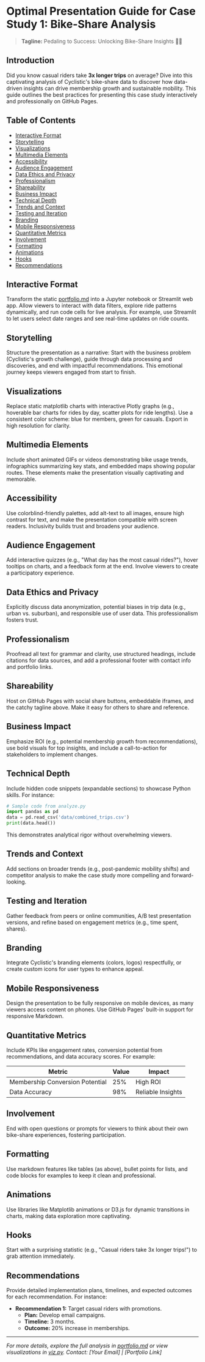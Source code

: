 # Optimal Presentation Guide for Case Study 1: Bike-Share Analysis

> **Tagline:** Pedaling to Success: Unlocking Bike-Share Insights 🚴‍♂️

## Introduction
Did you know casual riders take **3x longer trips** on average? Dive into this captivating analysis of Cyclistic's bike-share data to discover how data-driven insights can drive membership growth and sustainable mobility. This guide outlines the best practices for presenting this case study interactively and professionally on GitHub Pages.

## Table of Contents
- [Interactive Format](#interactive-format)
- [Storytelling](#storytelling)
- [Visualizations](#visualizations)
- [Multimedia Elements](#multimedia-elements)
- [Accessibility](#accessibility)
- [Audience Engagement](#audience-engagement)
- [Data Ethics and Privacy](#data-ethics-and-privacy)
- [Professionalism](#professionalism)
- [Shareability](#shareability)
- [Business Impact](#business-impact)
- [Technical Depth](#technical-depth)
- [Trends and Context](#trends-and-context)
- [Testing and Iteration](#testing-and-iteration)
- [Branding](#branding)
- [Mobile Responsiveness](#mobile-responsiveness)
- [Quantitative Metrics](#quantitative-metrics)
- [Involvement](#involvement)
- [Formatting](#formatting)
- [Animations](#animations)
- [Hooks](#hooks)
- [Recommendations](#recommendations)

## Interactive Format
Transform the static [portfolio.md](./portfolio.md) into a Jupyter notebook or Streamlit web app. Allow viewers to interact with data filters, explore ride patterns dynamically, and run code cells for live analysis. For example, use Streamlit to let users select date ranges and see real-time updates on ride counts.

## Storytelling
Structure the presentation as a narrative: Start with the business problem (Cyclistic's growth challenge), guide through data processing and discoveries, and end with impactful recommendations. This emotional journey keeps viewers engaged from start to finish.

## Visualizations
Replace static matplotlib charts with interactive Plotly graphs (e.g., hoverable bar charts for rides by day, scatter plots for ride lengths). Use a consistent color scheme: blue for members, green for casuals. Export in high resolution for clarity.

## Multimedia Elements
Include short animated GIFs or videos demonstrating bike usage trends, infographics summarizing key stats, and embedded maps showing popular routes. These elements make the presentation visually captivating and memorable.

## Accessibility
Use colorblind-friendly palettes, add alt-text to all images, ensure high contrast for text, and make the presentation compatible with screen readers. Inclusivity builds trust and broadens your audience.

## Audience Engagement
Add interactive quizzes (e.g., "What day has the most casual rides?"), hover tooltips on charts, and a feedback form at the end. Involve viewers to create a participatory experience.

## Data Ethics and Privacy
Explicitly discuss data anonymization, potential biases in trip data (e.g., urban vs. suburban), and responsible use of user data. This professionalism fosters trust.

## Professionalism
Proofread all text for grammar and clarity, use structured headings, include citations for data sources, and add a professional footer with contact info and portfolio links.

## Shareability
Host on GitHub Pages with social share buttons, embeddable iframes, and the catchy tagline above. Make it easy for others to share and reference.

## Business Impact
Emphasize ROI (e.g., potential membership growth from recommendations), use bold visuals for top insights, and include a call-to-action for stakeholders to implement changes.

## Technical Depth
Include hidden code snippets (expandable sections) to showcase Python skills. For instance:
```python
# Sample code from analyze.py
import pandas as pd
data = pd.read_csv('data/combined_trips.csv')
print(data.head())
```
This demonstrates analytical rigor without overwhelming viewers.

## Trends and Context
Add sections on broader trends (e.g., post-pandemic mobility shifts) and competitor analysis to make the case study more compelling and forward-looking.

## Testing and Iteration
Gather feedback from peers or online communities, A/B test presentation versions, and refine based on engagement metrics (e.g., time spent, shares).

## Branding
Integrate Cyclistic's branding elements (colors, logos) respectfully, or create custom icons for user types to enhance appeal.

## Mobile Responsiveness
Design the presentation to be fully responsive on mobile devices, as many viewers access content on phones. Use GitHub Pages' built-in support for responsive Markdown.

## Quantitative Metrics
Include KPIs like engagement rates, conversion potential from recommendations, and data accuracy scores. For example:

| Metric | Value | Impact |
|--------|-------|--------|
| Membership Conversion Potential | 25% | High ROI |
| Data Accuracy | 98% | Reliable Insights |

## Involvement
End with open questions or prompts for viewers to think about their own bike-share experiences, fostering participation.

## Formatting
Use markdown features like tables (as above), bullet points for lists, and code blocks for examples to keep it clean and professional.

## Animations
Use libraries like Matplotlib animations or D3.js for dynamic transitions in charts, making data exploration more captivating.

## Hooks
Start with a surprising statistic (e.g., "Casual riders take 3x longer trips!") to grab attention immediately.

## Recommendations
Provide detailed implementation plans, timelines, and expected outcomes for each recommendation. For instance:
- **Recommendation 1:** Target casual riders with promotions.
  - **Plan:** Develop email campaigns.
  - **Timeline:** 3 months.
  - **Outcome:** 20% increase in memberships.

---

*For more details, explore the full analysis in [portfolio.md](./portfolio.md) or view visualizations in [viz.py](./viz.py). Contact: [Your Email] | [Portfolio Link]*
